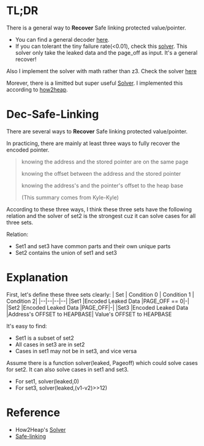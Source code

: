 # TL;DR

There is a general way to **Recover** Safe linking protected value/pointer.

- You can find a general decoder [here][3].
- If you can tolerant the tiny failure rate(<0.01), check this [solver][6]. This solver only take the leaked data and the page_off as input. It's a general recover!


Also I implement the solver with math rather than z3. Check the solver [here][4]

Morever, there is a limitted but super useful [Solver][2]. I implemented this according to [how2heap][1].

# Dec-Safe-Linking

There are several ways to **Recover** Safe linking protected value/pointer.


In practicing, there are mainly at least three ways to fully recover the encoded pointer.

> knowing the address and the stored pointer are on the same page
> 
> knowing the offset between the address and the stored pointer
> 
> knowing the address's and the pointer's offset to the heap base
> 
> (This summary comes from Kyle-Kyle)

According to these three ways, I think
these three sets have the following relation and the solver of set2 is the strongest cuz it can solve cases for all three sets.

Relation:
- Set1 and set3 have common parts and their own unique parts
- Set2 contains the union of set1 and set3


# Explanation

First, let's define these three sets clearly:
| Set	| Condition 0	| Condition 1	| Condition 2|
|--|--|--|--|
|Set1	|Encoded Leaked Data	|PAGE_OFF == 0|-|
|Set2	|Encoded Leaked Data	|PAGE_OFF|-|
|Set3	|Encoded Leaked Data	|Address's OFFSET to HEAPBASE| Value's OFFSET to HEAPBASE


It's easy to find:

- Set1 is a subset of set2
- All cases in set3 are in set2
- Cases in set1 may not be in set3, and vice versa


Assume there is a function solver(leaked, Pageoff) which could solve cases for set2. It can also solve cases in set1 and set3.

- For set1, solver(leaked,0)
- For set3, solver(leaked,(v1-v2)>>12)


# Reference

- How2Heap's [Solver][1]
- [Safe-linking][5]

[1]: https://github.com/shellphish/how2heap/blob/master/glibc_2.35/decrypt_safe_linking.c
[2]: ./dec_safe_linking.py
[3]: ./z3_general_decoder.py
[4]: ./ugly_general_decoder.py
[5]: https://research.checkpoint.com/2020/safe-linking-eliminating-a-20-year-old-malloc-exploit-primitive/
[6]: ./0racle/